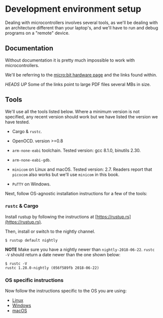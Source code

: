 # Development environment setup

Dealing with microcontrollers involves several tools,
as we'll be dealing with an architecture different than your laptop's,
and we'll have to run and debug programs on a "remote" device.

## Documentation

Without documentation it is pretty much impossible to work with microcontrollers.

We'll be referring to the [micro:bit hardware page][microbit] and the links found within.

[microbit]: http://tech.microbit.org/hardware

*HEADS UP* Some of the links point to large PDF files several MBs in size.

## Tools

We'll use all the tools listed below. Where a minimum version is not specified,
any recent version should work but we have listed the version we have tested.

- Cargo & `rustc`.

- OpenOCD. version >=0.8

- `arm-none-eabi` toolchain. Tested version: gcc 8.1.0, binutils 2.30.

- `arm-none-eabi-gdb`.

- `minicom` on Linux and macOS. Tested version: 2.7. 
  Readers report that `picocom` also works but we'll use `minicom` in this book.

- `PuTTY` on Windows.

Next, follow OS-agnostic installation instructions for a few of the tools:

### `rustc` & Cargo

Install rustup by following the instructions at [https://rustup.rs](https://rustup.rs).

Then, install or switch to the nightly channel.

``` shell
$ rustup default nightly
```

**NOTE** Make sure you have a nightly newer than `nightly-2018-06-22`.
`rustc -V` should return a date newer than the one shown below:

``` shell
$ rustc -V
rustc 1.28.0-nightly (056f589fb 2018-06-22)
```

### OS specific instructions

Now follow the instructions specific to the OS you are using:

- [Linux](setup/LINUX.html)
- [Windows](setup/WINDOWS.html)
- [macOS](setup/MACOS.html)
